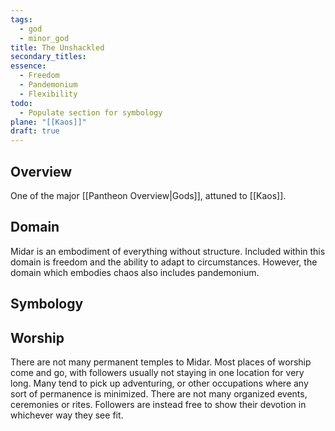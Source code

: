 ```yaml
---
tags:
  - god
  - minor_god
title: The Unshackled
secondary_titles: 
essence:
  - Freedom
  - Pandemonium
  - Flexibility
todo:
  - Populate section for symbology
plane: "[[Kaos]]"
draft: true
---
```

## Overview
One of the major [[Pantheon Overview|Gods]], attuned to [[Kaos]].
## Domain
Midar is an embodiment of everything without structure. Included within this domain is freedom and the ability to adapt to circumstances. However, the domain which embodies chaos also includes pandemonium.
## Symbology

## Worship
There are not many permanent temples to Midar. Most places of worship come and go, with followers usually not staying in one location for very long. Many tend to pick up adventuring, or other occupations where any sort of permanence is minimized. There are not many organized events, ceremonies or rites. Followers are instead free to show their devotion in whichever way they see fit.